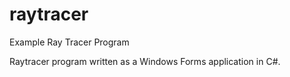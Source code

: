 # raytracer
Example Ray Tracer Program

Raytracer program written as a Windows Forms application in C#.
